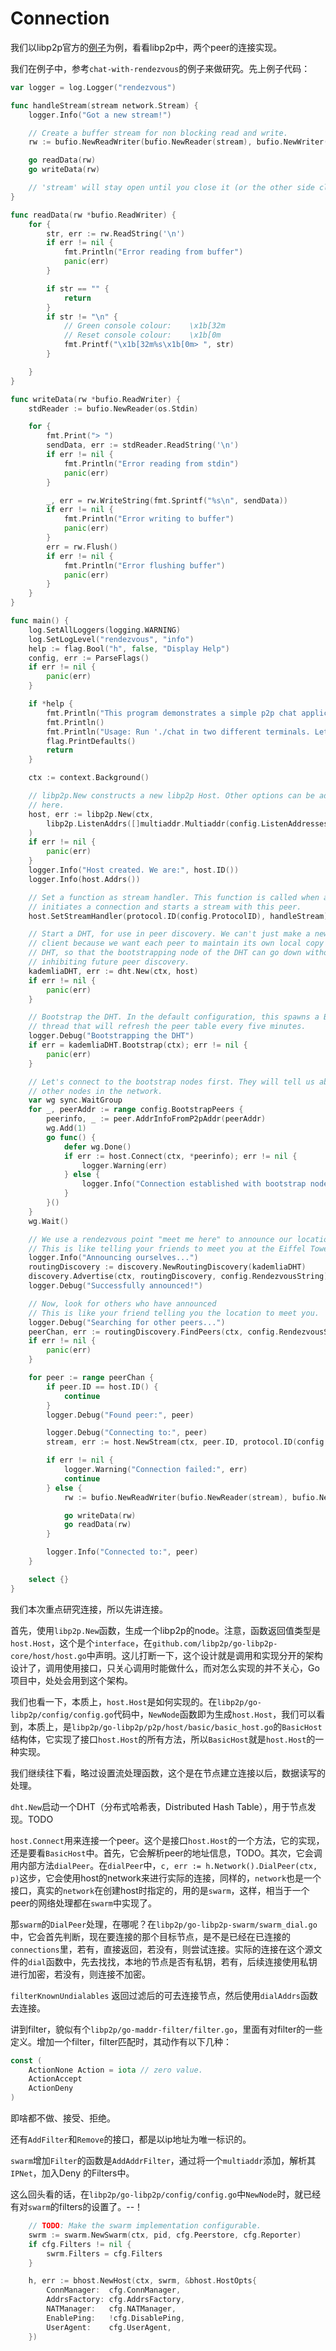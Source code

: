 # Connection

我们以libp2p官方的[例子](https://github.com/libp2p/go-libp2p-examples)为例，看看libp2p中，两个peer的连接实现。

我们在例子中，参考`chat-with-rendezvous`的例子来做研究。先上例子代码：

```go
var logger = log.Logger("rendezvous")

func handleStream(stream network.Stream) {
	logger.Info("Got a new stream!")

	// Create a buffer stream for non blocking read and write.
	rw := bufio.NewReadWriter(bufio.NewReader(stream), bufio.NewWriter(stream))

	go readData(rw)
	go writeData(rw)

	// 'stream' will stay open until you close it (or the other side closes it).
}

func readData(rw *bufio.ReadWriter) {
	for {
		str, err := rw.ReadString('\n')
		if err != nil {
			fmt.Println("Error reading from buffer")
			panic(err)
		}

		if str == "" {
			return
		}
		if str != "\n" {
			// Green console colour: 	\x1b[32m
			// Reset console colour: 	\x1b[0m
			fmt.Printf("\x1b[32m%s\x1b[0m> ", str)
		}

	}
}

func writeData(rw *bufio.ReadWriter) {
	stdReader := bufio.NewReader(os.Stdin)

	for {
		fmt.Print("> ")
		sendData, err := stdReader.ReadString('\n')
		if err != nil {
			fmt.Println("Error reading from stdin")
			panic(err)
		}

		_, err = rw.WriteString(fmt.Sprintf("%s\n", sendData))
		if err != nil {
			fmt.Println("Error writing to buffer")
			panic(err)
		}
		err = rw.Flush()
		if err != nil {
			fmt.Println("Error flushing buffer")
			panic(err)
		}
	}
}

func main() {
	log.SetAllLoggers(logging.WARNING)
	log.SetLogLevel("rendezvous", "info")
	help := flag.Bool("h", false, "Display Help")
	config, err := ParseFlags()
	if err != nil {
		panic(err)
	}

	if *help {
		fmt.Println("This program demonstrates a simple p2p chat application using libp2p")
		fmt.Println()
		fmt.Println("Usage: Run './chat in two different terminals. Let them connect to the bootstrap nodes, announce themselves and connect to the peers")
		flag.PrintDefaults()
		return
	}

	ctx := context.Background()

	// libp2p.New constructs a new libp2p Host. Other options can be added
	// here.
	host, err := libp2p.New(ctx,
		libp2p.ListenAddrs([]multiaddr.Multiaddr(config.ListenAddresses)...),
	)
	if err != nil {
		panic(err)
	}
	logger.Info("Host created. We are:", host.ID())
	logger.Info(host.Addrs())

	// Set a function as stream handler. This function is called when a peer
	// initiates a connection and starts a stream with this peer.
	host.SetStreamHandler(protocol.ID(config.ProtocolID), handleStream)

	// Start a DHT, for use in peer discovery. We can't just make a new DHT
	// client because we want each peer to maintain its own local copy of the
	// DHT, so that the bootstrapping node of the DHT can go down without
	// inhibiting future peer discovery.
	kademliaDHT, err := dht.New(ctx, host)
	if err != nil {
		panic(err)
	}

	// Bootstrap the DHT. In the default configuration, this spawns a Background
	// thread that will refresh the peer table every five minutes.
	logger.Debug("Bootstrapping the DHT")
	if err = kademliaDHT.Bootstrap(ctx); err != nil {
		panic(err)
	}

	// Let's connect to the bootstrap nodes first. They will tell us about the
	// other nodes in the network.
	var wg sync.WaitGroup
	for _, peerAddr := range config.BootstrapPeers {
		peerinfo, _ := peer.AddrInfoFromP2pAddr(peerAddr)
		wg.Add(1)
		go func() {
			defer wg.Done()
			if err := host.Connect(ctx, *peerinfo); err != nil {
				logger.Warning(err)
			} else {
				logger.Info("Connection established with bootstrap node:", *peerinfo)
			}
		}()
	}
	wg.Wait()

	// We use a rendezvous point "meet me here" to announce our location.
	// This is like telling your friends to meet you at the Eiffel Tower.
	logger.Info("Announcing ourselves...")
	routingDiscovery := discovery.NewRoutingDiscovery(kademliaDHT)
	discovery.Advertise(ctx, routingDiscovery, config.RendezvousString)
	logger.Debug("Successfully announced!")

	// Now, look for others who have announced
	// This is like your friend telling you the location to meet you.
	logger.Debug("Searching for other peers...")
	peerChan, err := routingDiscovery.FindPeers(ctx, config.RendezvousString)
	if err != nil {
		panic(err)
	}

	for peer := range peerChan {
		if peer.ID == host.ID() {
			continue
		}
		logger.Debug("Found peer:", peer)

		logger.Debug("Connecting to:", peer)
		stream, err := host.NewStream(ctx, peer.ID, protocol.ID(config.ProtocolID))

		if err != nil {
			logger.Warning("Connection failed:", err)
			continue
		} else {
			rw := bufio.NewReadWriter(bufio.NewReader(stream), bufio.NewWriter(stream))

			go writeData(rw)
			go readData(rw)
		}

		logger.Info("Connected to:", peer)
	}

	select {}
}
```

我们本次重点研究连接，所以先讲连接。

首先，使用`libp2p.New`函数，生成一个libp2p的node。注意，函数返回值类型是`host.Host`，这个是个`interface`，在`github.com/libp2p/go-libp2p-core/host/host.go`中声明。这儿打断一下，这个设计就是调用和实现分开的架构设计了，调用使用接口，只关心调用时能做什么，而对怎么实现的并不关心，Go项目中，处处会用到这个架构。

我们也看一下，本质上，`host.Host`是如何实现的。在`libp2p/go-libp2p/config/config.go`代码中，`NewNode`函数即为生成`host.Host`，我们可以看到，本质上，是`libp2p/go-libp2p/p2p/host/basic/basic_host.go`的`BasicHost`结构体，它实现了接口`host.Host`的所有方法，所以`BasicHost`就是`host.Host`的一种实现。

我们继续往下看，略过设置流处理函数，这个是在节点建立连接以后，数据读写的处理。

`dht.New`启动一个DHT（分布式哈希表，Distributed Hash Table），用于节点发现。TODO

`host.Connect`用来连接一个peer。这个是接口`host.Host`的一个方法，它的实现，还是要看`BasicHost`中。首先，它会解析peer的地址信息，TODO。其次，它会调用内部方法`dialPeer`。在`dialPeer`中，`c, err := h.Network().DialPeer(ctx, p)`这步，它会使用host的network来进行实际的连接，同样的，`network`也是一个接口，真实的`network`在创建host时指定的，用的是`swarm`，这样，相当于一个peer的网络处理都在`swarm`中实现了。

那`swarm`的`DialPeer`处理，在哪呢？在`libp2p/go-libp2p-swarm/swarm_dial.go`中，它会首先判断，现在要连接的那个目标节点，是不是已经在已连接的`connections`里，若有，直接返回，若没有，则尝试连接。实际的连接在这个源文件的`dial`函数中，先去找找，本地的节点是否有私钥，若有，后续连接使用私钥进行加密，若没有，则连接不加密。



`filterKnownUndialables` 返回过滤后的可去连接节点，然后使用`dialAddrs`函数去连接。

讲到filter，貌似有个`libp2p/go-maddr-filter/filter.go`，里面有对filter的一些定义。增加一个filter，filter匹配时，其动作有以下几种：

```go
const (
	ActionNone Action = iota // zero value.
	ActionAccept
	ActionDeny
)
```

即啥都不做、接受、拒绝。

还有`AddFilter`和`Remove`的接口，都是以ip地址为唯一标识的。

`swarm`增加`Filter`的函数是`AddAddrFilter`，通过将一个`multiaddr`添加，解析其`IPNet`，加入Deny 的Filters中。

这么回头看的话，在`libp2p/go-libp2p/config/config.go`中`NewNode`时，就已经有对`swarm`的filters的设置了。--！

```go
	// TODO: Make the swarm implementation configurable.
	swrm := swarm.NewSwarm(ctx, pid, cfg.Peerstore, cfg.Reporter)
	if cfg.Filters != nil {
		swrm.Filters = cfg.Filters
	}

	h, err := bhost.NewHost(ctx, swrm, &bhost.HostOpts{
		ConnManager:  cfg.ConnManager,
		AddrsFactory: cfg.AddrsFactory,
		NATManager:   cfg.NATManager,
		EnablePing:   !cfg.DisablePing,
		UserAgent:    cfg.UserAgent,
	})
```
